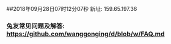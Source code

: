 ##2018年09月28日07时12分07秒 新址: 159.65.197.36
### 兔友常见问题及解答: https://github.com/wanggonging/d/blob/w/FAQ.md

